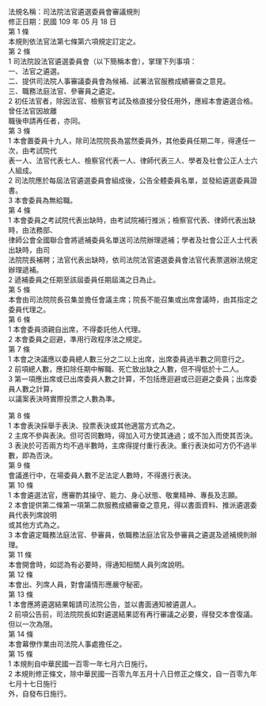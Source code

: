 法規名稱：司法院法官遴選委員會審議規則  
修正日期：民國 109 年 05 月 18 日  
第 1 條  
本規則依法官法第七條第六項規定訂定之。  
第 2 條  
1 司法院設法官遴選委員會（以下簡稱本會），掌理下列事項：  
一、法官之遴選。  
二、提供司法院人事審議委員會為候補、試署法官服務成績審查之意見。  
三、職務法庭法官、參審員之遴定。  
2 初任法官者，除因法官、檢察官考試及格直接分發任用外，應經本會遴選合格。曾任法官因故離  
職後申請再任者，亦同。  
第 3 條  
1 本會置委員十九人，除司法院院長為當然委員外，其他委員任期二年，得連任一次，由考試院代  
表一人、法官代表七人、檢察官代表一人、律師代表三人、學者及社會公正人士六人組成。  
2 司法院應於每屆法官遴選委員會組成後，公告全體委員名單，並發給遴選委員證書。  
3 本會委員為無給職。  
第 4 條  
1 本會委員之考試院代表出缺時，由考試院補行推派；檢察官代表、律師代表出缺時，由法務部、  
律師公會全國聯合會將遞補委員名單送司法院辦理遞補；學者及社會公正人士代表出缺時，由司  
法院院長補聘；法官代表出缺時，依司法院法官遴選委員會法官代表票選辦法規定辦理遞補。  
2 遞補委員之任期至該屆委員任期屆滿之日為止。  
第 5 條  
本會由司法院院長召集並擔任會議主席；院長不能召集或出席會議時，由其指定之委員代理之。  
第 6 條  
1 本會委員須親自出席，不得委託他人代理。  
2 本會委員之迴避，準用行政程序法之規定。  
第 7 條  
1 本會之決議應以委員總人數三分之二以上出席，出席委員過半數之同意行之。  
2 前項總人數，應扣除任期中解職、死亡致出缺之人數，但不得低於十二人。  
3 第一項應出席或已出席委員人數之計算，不包括應迴避或已迴避之委員；出席委員人數之計算，  
以議案表決時實際投票之人數為準。  


第 8 條  
1 本會表決採舉手表決、投票表決或其他適當方式為之。  
2 主席不參與表決。但可否同數時，得加入可方使其通過；或不加入而使其否決。  
3 表決於可否兩方均不過半數時，主席得提付重行表決。重行表決如可方仍不過半數，即為否決。  
第 9 條  
會議進行中，在場委員人數不足法定人數時，不得進行表決。  
第 10 條  
1 本會遴選法官，應審酌其操守、能力、身心狀態、敬業精神、專長及志願。  
2 本會提供第二條第一項第二款服務成績審查之意見，得以書面資料、推派遴選委員代表列席說明  
或其他方式為之。  
3 本會遴定職務法庭法官、參審員，依職務法庭法官及參審員之遴選及遞補規則辦理。  
第 11 條  
本會開會時，如認為有必要時，得通知相關人員列席說明。  
第 12 條  
本會出、列席人員，對會議情形應嚴守秘密。  
第 13 條  
1 本會應將遴選結果報請司法院公告，並以書面通知被遴選人。  
2 前項公告前，司法院院長如對遴選結果認有再行審議之必要，得發交本會復議。但以一次為限。  
第 14 條  
本會幕僚作業由司法院人事處擔任之。  
第 15 條  
1 本規則自中華民國一百零一年七月六日施行。  
2 本規則修正條文，除中華民國一百零九年五月十八日修正之條文，自一百零九年七月十七日施行  
外，自發布日施行。  


